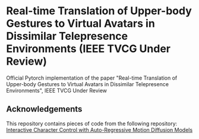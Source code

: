 # Real-time Translation of Upper-body Gestures to Virtual Avatars in Dissimilar Telepresence Environments (IEEE TVCG Under Review)
Official Pytorch implementation of the paper "Real-time Translation of Upper-body Gestures to Virtual Avatars in Dissimilar Telepresence Environments", IEEE TVCG Under Review

## Acknowledgements
This repository contains pieces of code from the following repository: \
[Interactive Character Control with Auto-Regressive Motion Diffusion Models](https://github.com/Yi-Shi94/AMDM)
